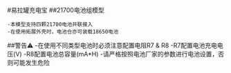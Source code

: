 #易拉罐充电宝
##21700电池组模型

    -本模型支持四颗21700电池并联接入
    -在使用拓展外壳时，电池仓亦可装载18650电池
    
##警告⚠️
    -在使用不同类型电池时必须注意配置电阻R7 & R8
    -R7配置电池充电电压(V)
    -R8配置电池总容量(mA*H)
    -请严格按照电池厂家的参数进行电池设置，否则可能发生危险
